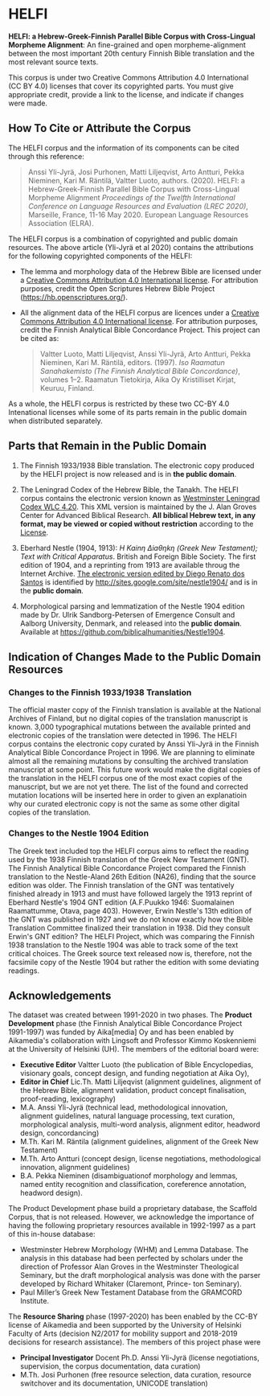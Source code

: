 # HELFI
**HELFI: a Hebrew-Greek-Finnish Parallel Bible Corpus with Cross-Lingual Morpheme Alignment**:  An fine-grained and open morpheme-alignment between the most important 20th century Finnish Bible translation and the most relevant source texts.

This corpus is under two Creative Commons Attribution 4.0 International (CC BY 4.0) licenses that cover its copyrighted parts.
You must give appropriate credit, provide a link to the license, and indicate if changes were made. 

## How To Cite or Attribute the Corpus

The HELFI corpus and the information of its components can be cited through this reference:

> Anssi Yli-Jyrä, Josi Purhonen, Matti Liljeqvist, Arto Antturi, Pekka Nieminen, Kari M. Räntilä, Valtter Luoto, authors. (2020).  HELFI: a Hebrew-Greek-Finnish Parallel Bible Corpus with Cross-Lingual Morpheme Alignment  _Proceedings of the Twelfth International Conference on Language Resources and Evaluation (LREC 2020)_, Marseille, France, 11-16 May 2020. European Language Resources Association (ELRA).

The HELFI corpus is a combination of copyrighted and public domain resources. The above article (Yli-Jyrä et al 2020) contains the attributions for the following copyrighted components of the HELFI:

* The lemma and morphology data of the Hebrew Bible are licensed under a [Creative Commons Attribution 4.0 International license](https://creativecommons.org/licenses/by/4.0/). For attribution purposes, credit the Open Scriptures Hebrew Bible Project (https://hb.openscriptures.org/).

* All the alignment data of the HELFI corpus are licences under a [Creative Commons Attribution 4.0 International license](https://creativecommons.org/licenses/by/4.0/). For attribution purposes, credit the Finnish Analytical Bible Concordance Project.  This project can be cited as:

  > Valtter Luoto, Matti Liljeqvist, Anssi Yli-Jyrä, Arto Antturi, Pekka Nieminen, Kari M. Räntilä, editors. (1997). _Iso Raamatun Sanahakemisto (The Finnish Analytical Bible Concordance)_, volumes 1–2. Raamatun Tietokirja, Aika Oy Kristilliset Kirjat, Keuruu, Finland.

As a whole, the HELFI corpus is restricted by these two CC-BY 4.0 Intenational licenses while some of its parts remain in the public domain when distributed separately.

## Parts that Remain in the Public Domain

1. The Finnish 1933/1938 Bible translation.  The electronic copy produced by the HELFI project is now released and is in **the public domain**.  

1. The Leningrad Codex of the Hebrew Bible, the Tanakh.  The HELFI corpus contains the electronic version known as [Westminster Leningrad Codex WLC 4.20](http://www.tanach.us/Pages/TEIHeader.xml).  This XML version is maintained by the J. Alan Groves Center for Advanced Biblical Research. **All biblical Hebrew text, in any format, may be viewed or copied without restriction** according to the [License](http://www.tanach.us/License.html).

1. Eberhard Nestle (1904, 1913): _H Kainη ∆iaθηkη (Greek New Testament); Text with Critical Apparatus_. British and Foreign Bible Society.  The first edition of 1904, and a reprinting from 1913 are available throug the Internet Archive.  [The electronic version edited by Diego Renato dos Santos](https://sites.google.com/site/nestle1904/) is identified by http://sites.google.com/site/nestle1904/ and is in the **public domain**.

1. Morphological parsing and lemmatization of the Nestle 1904 edition made by Dr. Ulrik Sandborg-Petersen of Emergence Consult and Aalborg University, Denmark, and released into the **public domain**. Available at https://github.com/biblicalhumanities/Nestle1904.

## Indication of Changes Made to the Public Domain Resources

### Changes to the Finnish 1933/1938 Translation

The official master copy of the Finnish translation is available at the National Archives of Finland, but no digital copies of the translation manuscript is known.    3,000 typographical mutations between the available printed and electronic copies of the translation were detected in 1996.  The HELFI corpus contains the electronic copy curated by Anssi Yli-Jyrä in the Finnish Analytical Bible Concordance Project in 1996.  We are planning to eliminate almost all the remaining mutations by consulting the archived translation manuscript at some point.  This future work would make the digital copies of the translation in the HELFI corpus one of the most exact copies of the manuscript, but we are not yet there.  The list of the found and corrected mutation locations will be inserted here in order to given an explanatioin why our curated electronic copy is not the same as some other digital copies of the translation.

### Changes to the Nestle 1904 Edition

The Greek text included top the HELFI corpus aims to reflect the reading used by the 1938 Finnish translation of the Greek New Testament (GNT).  The Finnish Analytical Bible Concordance Project compared the Finnish translation to the Nestle-Aland 26th Edition (NA26), finding that the source edition was older.  The Finnish translation of the GNT was tentatively finished already in 1913 and must have followed largely the 1913 reprint of Eberhard Nestle's 1904 GNT edition (A.F.Puukko 1946: Suomalainen Raamattumme, Otava, page 403).  However, Erwin Nestle's 13th edition of the GNT was published in 1927 and we do not know exactly how the Bible Translation Committee finalized their translation in 1938.  Did they consult Erwin's GNT edition?   The HELFI Project, which was comparing the Finnish 1938 translation to the Nestle 1904 was able to track some of the text critical choices.   The Greek source text released now is, therefore, not the facsimile copy of the Nestle 1904 but rather the edition with some deviating readings.

## Acknowledgements

The dataset was created between 1991-2020 in two phases.  The **Product Development** phase (the Finnish Analytical Bible Concordance Project 1991-1997) was funded by Aika[media] Oy and has been enabled by Aikamedia's collaboration with Lingsoft and Professor Kimmo Koskenniemi at the University of Helsinki (UH).  The members of the editorial board were:  
* **Executive Editor** Valtter Luoto (the publication of Bible Encyclopedias, visionary goals, concept design, and funding negotiation at Aika Oy), 
* **Editor in Chief** Lic.Th. Matti Liljeqvist (alignment guidelines, alignment of the Hebrew Bible, alignment validation, product concept finalisation, proof-reading, lexicography)
* M.A. Anssi Yli-Jyrä (technical lead, methodological innovation, alignment guidelines, natural language processing, text curation, morphological analysis, multi-word analysis, alignment editor, headword design, concordancing) 
* M.Th. Kari M. Räntila (alignment guidelines, alignment of the Greek New Testament)
* M.Th. Arto Antturi (concept design, license negotiations, methodological innovation, alignment guidelines)
* B.A. Pekka Nieminen (disambiguationof morphology and lemmas, named entity recognition and classification, coreference annotation, headword design).

The Product Development phase build a proprietary database, the Scaffold Corpus, that is not released.  However, we acknowledge the importance of having the following proprietary resources available in 1992-1997 as a part of this in-house database:
* Westminster Hebrew Morphology (WHM) and Lemma Database.  The analysis in this database had been perfected by scholars under the direction of Professor Alan Groves in the Westminster Theological Seminary, but the draft morphological analysis was done with the parser developed by Richard Whitaker (Claremont, Prince- ton Seminary).
* Paul Miller’s Greek New Testament Database from the GRAMCORD Institute.

The **Resource Sharing** phase (1997-2020) has been enabled by the CC-BY license of Aikamedia and been supported by the University of Helsinki Faculty of Arts (decision N2/2017 for mobility support and 2018-2019 decisions for research assistance).  The members of this project phase were 
* **Principal Investigator** Docent Ph.D. Anssi Yli-Jyrä (license negotiations, supervision, the corpus documentation, data curation)
* M.Th. Josi Purhonen (free resource selection, data curation, resource switchover and its documentation, UNICODE translation)


